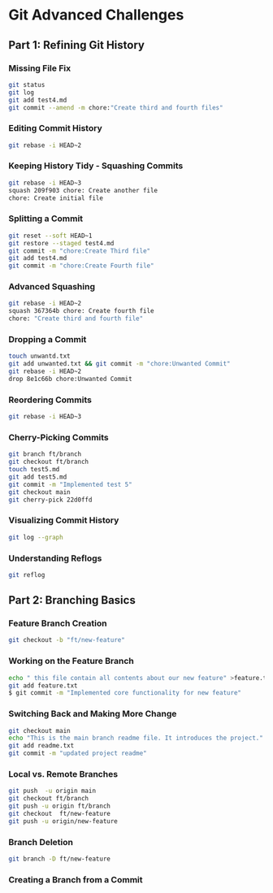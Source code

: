 # Git Advanced Challenges
## Part 1: Refining Git History
### Missing File Fix
``` bash
git status
git log
git add test4.md
git commit --amend -m chore:"Create third and fourth files"
```
### Editing Commit History
``` bash
git rebase -i HEAD~2
```
### Keeping History Tidy - Squashing Commits
``` bash
git rebase -i HEAD~3
squash 209f903 chore: Create another file
chore: Create initial file
```
### Splitting a Commit
``` bash
git reset --soft HEAD~1
git restore --staged test4.md
git commit -m "chore:Create Third file"
git add test4.md
git commit -m "chore:Create Fourth file"
```
### Advanced Squashing
``` bash
git rebase -i HEAD~2
squash 367364b chore: Create fourth file
chore: "Create third and fourth file"
```
### Dropping a Commit
``` bash
touch unwantd.txt
git add unwanted.txt && git commit -m "chore:Unwanted Commit"
git rebase -i HEAD~2
drop 8e1c66b chore:Unwanted Commit
```
### Reordering Commits
``` bash
git rebase -i HEAD~3
```
### Cherry-Picking Commits
``` bash
git branch ft/branch
git checkout ft/branch
touch test5.md
git add test5.md
git commit -m "Implemented test 5"
git checkout main
git cherry-pick 22d0ffd
```
### Visualizing Commit History 
``` bash
git log --graph
```
### Understanding Reflogs 
``` bash
git reflog
```
## Part 2: Branching Basics
### Feature Branch Creation
``` bash
git checkout -b "ft/new-feature"
```
### Working on the Feature Branch
``` bash
echo " this file contain all contents about our new feature" >feature.txt
git add feature.txt
$ git commit -m "Implemented core functionality for new feature"
```
### Switching Back and Making More Change
``` bash
git checkout main
echo "This is the main branch readme file. It introduces the project." > readme.txt
git add readme.txt
git commit -m "updated project readme"
```
### Local vs. Remote Branches
``` bash
git push  -u origin main
git checkout ft/branch
git push -u origin ft/branch
git checkout  ft/new-feature
git push -u origin/new-feature
``` 
### Branch Deletion
``` bash
git branch -D ft/new-feature
```
### Creating a Branch from a Commit
